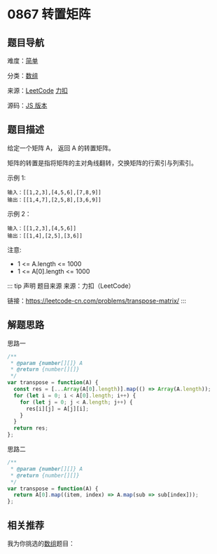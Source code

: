 # 0867 转置矩阵


## 题目导航

难度：[简单](/solution/easy/)

分类：[数组](/art/array.html)

来源：[LeetCode](https://leetcode.com/problems/transpose-matrix/)  [力扣](https://leetcode-cn.com/problems/transpose-matrix/)

源码：[JS 版本](https://github.com/swpuLeo/leetcode/blob/master/src/easy/0867-transpose-matrix.js)






## 题目描述

给定一个矩阵 A， 返回 A 的转置矩阵。

矩阵的转置是指将矩阵的主对角线翻转，交换矩阵的行索引与列索引。


示例 1:

```
输入：[[1,2,3],[4,5,6],[7,8,9]]
输出：[[1,4,7],[2,5,8],[3,6,9]]
```

示例 2：

```
输入：[[1,2,3],[4,5,6]]
输出：[[1,4],[2,5],[3,6]]
```


注意:
- 1 <= A.length <= 1000
- 1 <= A[0].length <= 1000


::: tip 声明 题目来源
来源：力扣（LeetCode）

链接：https://leetcode-cn.com/problems/transpose-matrix/
:::



## 解题思路


思路一

```js
/**
 * @param {number[][]} A
 * @return {number[][]}
 */
var transpose = function(A) {
  const res = [...Array(A[0].length)].map(() => Array(A.length));
  for (let i = 0; i < A[0].length; i++) {
    for (let j = 0; j < A.length; j++) {
      res[i][j] = A[j][i];
    }
  }
  return res;
};
```


思路二

```js
/**
 * @param {number[][]} A
 * @return {number[][]}
 */
var transpose = function(A) {
  return A[0].map((item, index) => A.map(sub => sub[index]));
};
```





## 相关推荐

我为你挑选的[数组](/art/array.html)题目：

